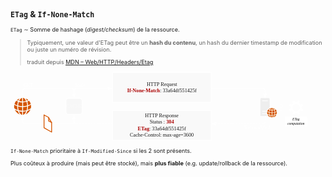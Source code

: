 <div style="font-size: 65%">

## `ETag` & `If-None-Match`

<v-click at="1">

`ETag`&nbsp;∼&nbsp;Somme de hashage (_digest/checksum_) de la ressource.

</v-click>

<v-click at="2">

> Typiquement, une valeur d'ETag peut être un **hash du contenu**, un hash du dernier timestamp de modification ou juste un numéro de révision.
> <footer>traduit depuis <a href="https://developer.mozilla.org/en-US/docs/Web/HTTP/Headers/ETag"><abbr title="Mozilla Developer Network">MDN</abbr> – Web/HTTP/Headers/Etag</a></footer>

</v-click>

<svg width="100%" height="auto" style="margin: 0 auto" inkscape:version="1.1.2 (0a00cf5339, 2022-02-04)" sodipodi:docname="ETag.svg" version="1.1" viewBox="0 0 444.85 100" xmlns="http://www.w3.org/2000/svg" xmlns:inkscape="http://www.inkscape.org/namespaces/inkscape" xmlns:sodipodi="http://sodipodi.sourceforge.net/DTD/sodipodi-0.dtd">
 <sodipodi:namedview bordercolor="#999999" borderopacity="1" inkscape:current-layer="svg18246" inkscape:cx="251.19969" inkscape:cy="49.942268" inkscape:pagecheckerboard="0" inkscape:pageopacity="0" inkscape:pageshadow="0" inkscape:window-height="1143" inkscape:window-maximized="1" inkscape:window-width="1920" inkscape:window-x="0" inkscape:window-y="0" inkscape:zoom="3.023491" pagecolor="#000000" showgrid="false"/>
 <defs>
  <marker id="marker110282882" overflow="visible" orient="auto">
   <path transform="scale(.6) rotate(180) translate(0)" d="m8.7186 4.0337-10.926-4.0177 10.926-4.0177c-1.7455 2.3721-1.7354 5.6175-6e-7 8.0354z" fill="#fff" fill-rule="evenodd" stroke="#fff" stroke-linejoin="round" stroke-width=".625"/>
  </marker>
  <marker id="marker1102826195" overflow="visible" orient="auto">
   <path transform="scale(.6) rotate(180) translate(0)" d="m8.7186 4.0337-10.926-4.0177 10.926-4.0177c-1.7455 2.3721-1.7354 5.6175-6e-7 8.0354z" fill="#fff" fill-rule="evenodd" stroke="#fff" stroke-linejoin="round" stroke-width=".625"/>
  </marker>
  <marker id="marker1102823612" overflow="visible" orient="auto">
   <path transform="scale(.6) rotate(180) translate(0)" d="m8.7186 4.0337-10.926-4.0177 10.926-4.0177c-1.7455 2.3721-1.7354 5.6175-6e-7 8.0354z" fill="#fff" fill-rule="evenodd" stroke="#fff" stroke-linejoin="round" stroke-width=".625"/>
  </marker>
  <marker id="marker1102829576" overflow="visible" orient="auto">
   <path transform="scale(.6) rotate(180) translate(0)" d="m8.7186 4.0337-10.926-4.0177 10.926-4.0177c-1.7455 2.3721-1.7354 5.6175-6e-7 8.0354z" fill="#fff" fill-rule="evenodd" stroke="#fff" stroke-linejoin="round" stroke-width=".625"/>
  </marker>
  <marker id="marker1102824438" overflow="visible" orient="auto">
   <path transform="scale(.6) rotate(180) translate(0)" d="m8.7186 4.0337-10.926-4.0177 10.926-4.0177c-1.7455 2.3721-1.7354 5.6175-6e-7 8.0354z" fill="#fff" fill-rule="evenodd" stroke="#fff" stroke-linejoin="round" stroke-width=".625"/>
  </marker>
 </defs>
 <g v-click="3">
  <text transform="scale(1.0053 .99474)" x="17.872244" y="22.259525" fill="#ffffff" font-family="Helvetica" font-size="7.2271px" stroke-width="1.6916"><tspan font-family="Exo" stroke-width="1">GET</tspan></text>
  <text transform="scale(1.0053 .99474)" x="89.2061" y="52.708351" fill="#ffffff" font-family="Exo" font-size="6.6594px" text-align="center" text-anchor="middle" style="line-height:1.25" xml:space="preserve"><tspan x="89.2061" y="52.708351">CACHE</tspan></text>
  <path d="m17.053 36.778v-8.2741c0-2.054 1.5189-3.7077 3.4056-3.7077h65.848c1.8867 0 3.4056 1.6536 3.4056 3.7077v8.2741" fill="none" marker-end="url(#marker110282882)" stop-color="#000000" stroke="#fff"/>
  <path d="m81.872 38.766h15.68c1.9462 0 3.513 1.5504 3.513 3.4761v15.514c0 1.9258-1.5668 3.4761-3.513 3.4761h-15.68c-1.9462 0-3.513-1.5504-3.513-3.4761v-15.514c0-1.9258 1.5668-3.4761 3.513-3.4761z" fill="#eee" fill-opacity=".33" stop-color="#000000" stroke="#fff" style="-inkscape-stroke:none;font-variation-settings:normal"/>
  <path d="m21.319 38.761c1.5923 0.56913 2.7487 1.4019 3.7174 2.3544-0.55095 0.30553-1.1442 0.61706-1.8284 0.88664-0.69019-1.6535-1.2957-2.5341-1.889-3.241zm2.3976 4.4273c0.82946-0.33549 1.6166-0.72489 2.337-1.1802 1.6952 1.9351 2.0827 3.229 2.5247 4.4631-1.1987 0.82075-2.452 1.5217-3.8506 1.953-0.1453-1.5876-0.36326-3.229-1.011-5.236zm1.0353 6.4761c1.5923-0.47927 2.9485-1.1143 4.0686-1.8991 0.34511 2.1867 0.19375 3.4987-0.04236 4.6549-1.8043 1.3539-3.227 1.9351-4.6134 2.4623 0.19374-1.1084 0.36932-0.59909 0.58728-5.218zm-0.99902 6.7576c1.2774-0.3954 2.5791-0.83273 4.4621-2.0369-1.6649 3.966-4.5408 6.0088-7.0534 6.8835 0.91422-1.0305 1.8164-2.2886 2.5913-4.8466zm-1.4955 0.38941c-1.2351 3.271-3.009 4.7627-4.5408 5.1102v-4.4932c1.5802-0.04793 3.0998-0.23964 4.5408-0.61706zm-4.5529-0.61107v-5.23c1.55 0.03594 3.572-0.31153 5.7517-0.80277 0.0059 2.2227-0.32089 3.7862-0.67809 5.2899-2.0403 0.55116-3.6145 0.69494-5.0735 0.74287zm0.07872-6.542v-5.3139c1.6166-0.07788 3.1967-0.29954 4.7285-0.76084 0.52067 1.5396 0.81129 3.3488 1.011 5.242-1.7618 0.51521-3.6992 0.76084-5.7396 0.83273zm-0.1332-11.64h0.50252c1.1442 0.37743 1.9435 1.276 2.4097 1.8631 0.69625 0.88066 1.0776 1.6894 1.441 2.4922-1.1685 0.33549-2.5247 0.63503-4.3531 0.70093zm-1.1987 5.1222c-1.447-0.0659-2.8759-0.29954-4.2804-0.70692 0.47224-1.1503 1.0776-2.2166 1.9132-3.1092 0.50858-0.50323 1.0595-0.97655 1.8709-1.2401h0.49646zm0.06059 6.5241c-2.1735-0.08387-4.0686-0.37143-5.7457-0.83273 0.11504-1.5217 0.15742-2.9715 1.011-5.242 1.889 0.59309 4.0746 0.76084 4.7406 0.74885zm-0.06059 1.2521 0.0059 5.242c-1.6649 0.04194-3.3299-0.24562-4.9949-0.67098-0.52673-1.8692-0.75075-3.6484-0.7447-5.3738 1.883 0.52121 3.7961 0.76084 5.7335 0.80277zm0 6.578v4.4871c-0.89-0.1917-1.6347-0.68296-2.2946-1.3419-1.0353-1.0663-1.7376-2.3544-2.2582-3.6484 1.5136 0.30553 3.0272 0.53319 4.5529 0.50323zm-6.0181-0.96453c0.85367 2.606 1.7618 3.7143 2.67 4.7627-3.9778-1.4977-5.9151-4.2296-6.9929-6.56 1.4168 0.73088 2.8274 1.4678 4.3228 1.7972zm-4.9767-3.7263c-0.39959-1.4318-0.50857-3.0733-0.17558-5.0383 1.1564 0.71291 2.4459 1.3839 4.1533 1.953-0.00591 1.929 0.18163 3.6964 0.57517 5.2959-1.2532-0.34747-2.6882-0.96453-4.5529-2.2107zm0.19979-6.3203c0.52673-1.7553 1.3985-3.2171 2.5368-4.4751 0.81734 0.55116 1.562 0.84471 2.3248 1.1922-0.62966 1.7254-0.90816 3.6425-1.005 5.242-1.217-0.43134-2.4339-0.88664-3.8567-1.959zm3.4086-5.4277c1.2957-1.0903 2.555-1.8272 3.7901-2.2886-0.62965 0.74885-1.2714 1.7014-1.9556 3.1692-0.6902-0.29355-1.3138-0.58711-1.8345-0.88066z" fill="#d45500" pointer-events="all" stroke-width="1.6916"/>
 </g>
 <g v-click="4">
  <rect x="144.2" y="2.073" width="139.25" height="41.936" fill="#eee" fill-opacity=".33" pointer-events="all" stroke="#fff"/>
  <text transform="scale(1.0053 .99474)" x="212.7132" y="21.171957" fill="#1a1a1a" font-family="Exo" font-size="7.2271px" text-anchor="middle"><tspan x="212.7132" y="21.171957">HTTP Request</tspan><tspan x="212.7132" y="30.386122"><tspan fill="#aa0000" font-family="Exo" font-weight="600" stroke-width=".98008">If-None-Match</tspan>: 33a64df551425f</tspan></text>
  <g transform="matrix(.79129 0 0 .78298 212.59 13.964)" pointer-events="all" stroke-width="2.149">
   <path d="m177.32 63.363v-30.517c0-0.92792 0.85418-1.7821 1.7882-1.7821h12.966c0.91563 0 1.776 0.84189 1.776 1.7882v15.246c-2.5871 1.1491-4.6027 3.4536-5.4508 6.0407h-7.8658v1.3827h7.5094c-0.13519 0.81116-0.21508 1.7452-0.11675 2.7653h-7.3926v1.3888h7.6016c0.34413 1.4257 0.92178 2.6424 1.6961 3.6871zm3.2139-26.762h10.103v-1.3827h-10.103z" fill="#eee"/>
   <path d="m201.11 49.144c1.1614 0.41173 1.9972 1.0262 2.71 1.7145-0.40558 0.22737-0.83574 0.4486-1.3335 0.64524-0.49776-1.2045-0.94636-1.8435-1.3765-2.3597zm1.7452 3.2324c0.60837-0.25195 1.1799-0.54078 1.7022-0.86647 1.2352 1.4134 1.5117 2.3597 1.8313 3.2631-0.86647 0.59608-1.7821 1.1061-2.7899 1.4195-0.11061-1.1553-0.27038-2.3536-0.74356-3.8161zm0.75585 4.7195c1.1614-0.34413 2.1447-0.81116 2.9558-1.3827 0.25195 1.5977 0.14134 2.5502-0.0307 3.4044-1.3089 0.98323-2.3413 1.4072-3.3553 1.7944 0.14134-0.81116 0.27039-0.43631 0.43016-3.8161zm-0.72513 4.9407c0.92792-0.29497 1.8743-0.61452 3.2385-1.4871-1.2045 2.8882-3.3 4.3815-5.1251 5.0206 0.66368-0.74971 1.3212-1.6653 1.8866-3.5335zm-1.0877 0.27653c-0.89719 2.3905-2.1938 3.4843-3.3061 3.7363v-3.2877c1.1492-0.03073 2.2553-0.17206 3.3061-0.4486zm-3.3122-0.44245v-3.8223c1.1184 0.03073 2.5933-0.22123 4.1848-0.57764 6e-3 1.6223-0.23351 2.7653-0.49161 3.8592-1.4871 0.39944-2.6363 0.5039-3.6932 0.54077zm0.0492-4.7748v-3.8837c1.1737-0.05531 2.3352-0.21508 3.4474-0.55306 0.381 1.1246 0.58993 2.4458 0.73741 3.8284-1.2905 0.37486-2.6977 0.55306-4.1848 0.60837zm-0.0922-8.4926h0.36257c0.82959 0.27653 1.4195 0.92792 1.7575 1.3581 0.50391 0.6391 0.78044 1.229 1.0447 1.819-0.84189 0.23966-1.8313 0.46089-3.1648 0.51005zm-0.86647 3.7301c-1.0631-0.04302-2.0955-0.21508-3.1156-0.51005 0.33799-0.84803 0.78044-1.6162 1.3888-2.2676 0.36871-0.36871 0.76815-0.71284 1.3581-0.90948h0.36871zm0.043 4.7625c-1.5793-0.05531-2.9681-0.27039-4.1849-0.60223 0.0799-1.1123 0.11061-2.1692 0.73742-3.8284 1.3765 0.43016 2.962 0.55306 3.4536 0.54078zm-0.043 0.91563v3.8284c-1.2167 0.03073-2.4212-0.17821-3.6318-0.49161-0.38714-1.3581-0.55306-2.6609-0.54692-3.9206 1.3704 0.37486 2.7653 0.55306 4.1787 0.58379zm0 4.7994v3.2815c-0.65753-0.14134-1.1983-0.49776-1.6715-0.97708-0.762-0.78044-1.272-1.7268-1.6469-2.667 1.1 0.22123 2.2 0.38715 3.3184 0.36256zm-4.3815-0.70055c0.62066 1.905 1.2843 2.71 1.9419 3.4782-2.8944-1.0938-4.3078-3.091-5.0882-4.7932 1.0324 0.54078 2.0586 1.0754 3.1463 1.3151zm-3.6195-2.7162c-0.28882-1.0508-0.36871-2.243-0.12905-3.681 0.83574 0.51619 1.7821 1.0078 3.0234 1.4257-6e-3 1.4011 0.12905 2.6977 0.41787 3.8715-0.91563-0.2581-1.9542-0.70669-3.3122-1.6162zm0.14134-4.615c0.381-1.2843 1.0201-2.3536 1.8436-3.2692 0.59608 0.40558 1.143 0.61452 1.6961 0.86647-0.46088 1.2659-0.66368 2.667-0.73127 3.8346-0.89105-0.31955-1.7698-0.65139-2.8083-1.4318zm2.4826-3.9636c0.93407-0.79887 1.862-1.3335 2.7592-1.6653-0.46088 0.54077-0.92792 1.2352-1.4257 2.3106-0.5039-0.21508-0.9525-0.43016-1.3335-0.64524z" fill="#d45500"/>
  </g>
  <text transform="scale(1.0053 .99474)" x="90.745049" y="22.259525" fill="#ffffff" font-family="Helvetica" font-size="7.2271px" stroke-width="1.6916"><tspan font-family="Exo" font-style="italic" stroke-width="1">Stale</tspan></text>
  <path d="m89.711 36.778v-8.2741c0-2.054 1.5189-3.7077 3.4056-3.7077h49.202" fill="none" marker-end="url(#marker1102826195)" stop-color="#000000" stroke="#fff"/>
  <path d="m283.45 24.797h72.709c1.8867 0 3.4056 1.6536 3.4056 3.7077v8.4699" fill="none" marker-end="url(#marker1102829576)" stop-color="#000000" stroke="#fff"/>
 </g>
 <g transform="matrix(.98523 0 0 .97489 175.35 7.1346)" stroke-width="1.0204" v-click="5">
  <g transform="translate(5.1797)">
   <rect x="210.33" y="58.615" width="31.993" height="14.496" rx="1.2052" ry="1.2052" fill="#fff" stop-color="#000000" stroke-width="1.0204" style="-inkscape-stroke:none"/>
   <text x="226.10216" y="64.10025" fill="#000000" font-family="Helvetica" font-size="4.9161px" font-style="italic" stroke-width="1.726" text-anchor="middle"><tspan x="226.10216" y="64.10025"><tspan fill="#000000" font-family="Exo" font-style="italic" stroke-width="1.0204">ETag</tspan></tspan><tspan x="226.10216" y="70.386261"><tspan fill="#000000" font-family="Exo" font-style="italic" stroke-width="1.0204">computation</tspan></tspan></text>
  </g>
  <rect x="248.3" y="58.288" width="20.211" height="18.866" fill="none" pointer-events="all" stroke-width="1.726"/>
  <path d="m223.84 44.299-2.1165-0.87146c-0.29878-0.17429-0.43573-0.42329-0.31124-0.77187l0.79677-1.9172c0.18679-0.28634 0.41083-0.46063 0.77187-0.31124l1.967 0.99596c0.63492-0.74697 1.3197-1.4815 2.079-2.1288l-0.85902-2.1165c-0.0622-0.24898-0.0871-0.49799 0.2739-0.73451l1.9795-0.83413c0.37348-0.12449 0.58513 0.0498 0.72208 0.26144l0.88392 2.1663c0.8839-0.17429 1.7678-0.26144 2.8012 0.0498l0.89637-2.191c0.19914-0.31124 0.43573-0.39837 0.74697-0.28634l1.967 0.83413c0.32367 0.19919 0.36101 0.44817 0.27388 0.70962l-0.88393 2.1663c0.77187 0.62248 1.494 1.2699 2.0543 2.0168l2.1288-0.85903c0.37348-0.11205 0.61002 0.0249 0.74697 0.32368l0.83411 1.967c0.0373 0.28634-0.0122 0.53533-0.31124 0.68472l-2.1414 0.87146c0.0997 0.84657 0.0871 1.9048 0 2.8385l2.1414 0.87146c0.2988 0.17429 0.42329 0.41083 0.33614 0.72207l-0.78431 1.8425c-0.14931 0.23654-0.36104 0.36104-0.68474 0.28634l-2.1661-0.88392c-0.57268 0.78431-1.2948 1.4815-2.0916 2.079l0.85901 2.1288c0.13695 0.33614-0.0373 0.62248-0.23653 0.72207l-2.0916 0.87146c-0.28634 0.0498-0.53532 0.03736-0.65983-0.32368l-0.87147-2.1663c-0.79677 0.22409-1.7927 0.28634-2.8012 0.0249l-0.87147 2.1414c-0.13695 0.22409-0.29878 0.41083-0.68471 0.32368l-2.0417-0.85902c-0.28635-0.19919-0.41084-0.44819-0.23655-0.79677l0.97106-1.9297c-0.85901-0.64738-1.5686-1.3321-2.1288-2.0543l-2.079 0.84657c-0.3237 0.11205-0.59758 0.03736-0.78433-0.26144l-0.83411-1.9919c-0.0748-0.26144-0.0121-0.57268 0.28634-0.72207l2.1661-0.93372c-0.0997-0.93372-0.0997-1.8674-0.0121-2.8012zm2.3156 1.357c0 3.3116 2.7265 5.3658 5.3907 5.3658 2.8883 0 5.2787-2.4526 5.2787-5.316 0-3.0626-2.577-5.3533-5.2661-5.3533-2.6394 0-5.4031 1.9795-5.4031 5.3034z" fill="#fff" stroke-width="1.0204"/>
  <rect x="202.51" y="36.595" width="15.363" height="20.279" fill="none" pointer-events="all" stroke-width="1.726"/>
  <text x="210.19604" y="51.036289" fill="#ffffff" font-family="Helvetica" font-size="14.748px" font-weight="bold" opacity=".5" stroke-width="1.726" text-anchor="middle"><tspan fill="#ffffff" font-family="Exo" font-weight="bold" stroke-width="1.0204">?</tspan></text>
 </g>
 <g v-click="6">
  <rect x="144.2" y="55.991" width="139.25" height="41.936" fill="#eee" fill-opacity=".33" pointer-events="all" stroke="#fff"/>
  <text transform="scale(1.0053 .99474)" x="212.58957" y="65.661598" fill="#1a1a1a" font-family="Exo" font-size="7.2271px" text-anchor="middle"><tspan x="212.58957" y="65.661598">HTTP Response</tspan><tspan x="212.58957" y="74.87574">Status : <tspan fill="#aa0000" font-family="Exo" font-weight="600">304</tspan></tspan><tspan x="212.58957" y="84.089874"><tspan fill="#aa0000" font-family="Exo" font-weight="600" stroke-width=".98008">ETag</tspan>: 33a64df551425f</tspan><tspan x="212.58957" y="93.304016">Cache-Control: max-age=3600</tspan></text>
  <text transform="scale(1.0053 .99474)" x="364.77087" y="82.484978" fill="#ffffff" font-family="Helvetica" font-size="7.2271px" stroke-width="1.6916" text-anchor="end"><tspan font-family="Exo" font-style="italic" stroke-width="1">Not modified</tspan></text>
  <path d="m144.2 74.415h-51.084c-1.8867 0-3.4056-1.6536-3.4056-3.7077v-7.6193" fill="none" marker-end="url(#marker1102824438)" stop-color="#000000" stroke="#fff" stroke-dasharray="2.04073, 2.04073" style="-inkscape-stroke:none;font-variation-settings:normal"/>
  <path d="m359.9 63.607v7.0998c0 2.0541-1.5189 3.7077-3.4056 3.7077h-71.266" fill="none" marker-end="url(#marker1102824438)" stop-color="#000000" stroke="#fff" stroke-dasharray="2.04073, 2.04073" style="-inkscape-stroke:none;font-variation-settings:normal"/>
 </g>
 <g v-click="7">
  <path d="m89.711 64.847v5.8598c0 2.0541-1.5189 3.7077-3.4056 3.7077h-65.848c-1.8867 0-3.4056-1.6536-3.4056-3.7077v-6.3909" fill="none" marker-end="url(#marker1102823612)" stop-color="#000000" stroke="#fff"/>
  <g transform="matrix(.60544 0 0 .59909 4.9547 2.073)" pointer-events="all" stroke="#d45500" stroke-linecap="round" stroke-linejoin="round" stroke-miterlimit="10" stroke-width="1.9095">
   <path d="m70 100 10.52 5.98 7.19 12.25v22.37l-17.71-10.18z" fill="#fff"/>
   <path d="m80.69 106.27v7.88l7.02 4.02" fill="none"/>
  </g>
 </g>
</svg>

<v-click at="8">

`If-None-Match` prioritaire à `If-Modified-Since` si les 2 sont présents.

</v-click>

<v-click at="9">

Plus coûteux à produire (mais peut être stocké), mais **plus fiable** (e.g. update/rollback de la ressource).

</v-click>

</div>